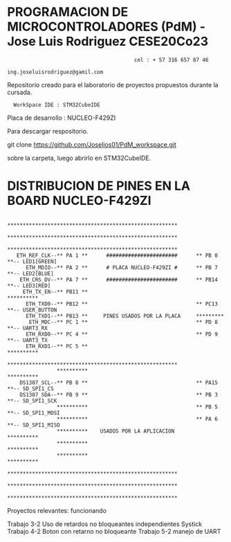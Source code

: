 # PROGRAMACION DE MICROCONTROLADORES (PdM) - Jose Luis Rodriguez  CESE20Co23
                                             cel : + 57 316 657 87 46
                                             ing.joseluisrodriguez@gamil.com
                                             
Repositorio creado para el laboratorio de proyectos propuestos durante la cursada.

      WorkSpace IDE : STM32CubeIDE
Placa de desarrollo : NUCLEO-F429ZI


Para descargar respositorio.

git clone https://github.com/Joselios01/PdM_workspace.git

sobre la carpeta, luego abrirlo en STM32CubeIDE.


# DISTRIBUCION DE PINES EN LA BOARD NUCLEO-F429ZI

                    *******************************************************
                    *******************************************************
                    *******************************************************
       ETH_REF_CLK--** PA 1 **      #######################      ** PB 0 **-- LED1[GREEN]
          ETH_MDIO--** PA 2 **      # PLACA NUCLEO-F429ZI #      ** PB 7 **-- LED2[BLUE]
        ETH_CRS_DV--** PA 7 **      #######################      ** PB14 **-- LED3[RED]
         ETH_TX_EN--** PB11 **                                   **********
          ETH_TXD0--** PB12 **                                   ** PC13 **-- USER_BUTTON
          ETH_TXD1--** PB13 **     PINES USADOS POR LA PLACA     *********
           ETH_MDC--** PC 1 **                                   ** PD 8 **-- UART3_RX
          ETH_RXD0--** PC 4 **                                   ** PD 9 **-- UART3_TX
          ETH_RXD1--** PC 5 **                                   **********
                    *******************************************************
                    **********                                   **********
        DS1307_SCL--** PB 8 **                                   ** PA15 **-- SD_SPI1_CS
        DS1307_SDA--** PB 9 **                                   ** PB 3 **-- SD_SPI1_SCK
                    **********                                   ** PB 5 **-- SD_SPI1_MOSI
                    **********                                   ** PA 6 **-- SD_SPI1_MISO
                    **********    USADOS POR LA APLICACION       **********
                    **********                                   **********
                    **********                                   **********
                    *******************************************************
                    *******************************************************
                    *******************************************************
                    
                    
Proyectos relevantes:
funcionando

Trabajo 3-2 Uso de retardos no bloqueantes independientes Systick
Trabajo 4-2 Boton con retarno no bloqueante
Trabajo 5-2 manejo de UART
                    
                    

